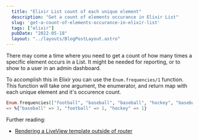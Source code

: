 ```yaml
---
  title: "Elixir List count of each unique element"
  description: "Get a count of elements occurance in Elixir List"
  slug: 'get-a-count-of-elements-occurance-in-elixir-list'
  tags: ["elixir"]
  pubDate: "2022-05-18"
  layout: "../layouts/BlogPostLayout.astro"
---
```


There may come a time where you need to get a count of how many times a specific element occurs in a List. It might be needed for reporting, or to show to a user in an admin dashboard.

To accomplish this in Elixir you can use the `Enum.frequencies/1` function. This function will take one argument, the enumerator, and return map with each unique element and it's occurence count.

```elixir
Enum.frequencies(["football", "baseball", "baseball", "hockey", "baseball"])
=> %{"baseball" => 3, "football" => 1, "hockey" => 1}
```

Further reading:
- [Rendering a LiveView template outside of router](https://tinytechtuts.com/2022-rendering-liveview-template-outside-of-router/)